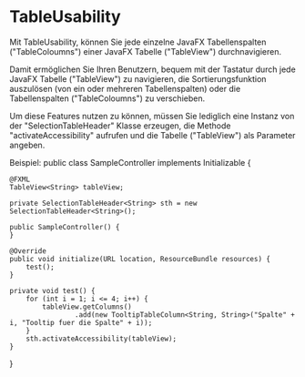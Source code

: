 # TableUsability
Mit TableUsability, können Sie jede einzelne JavaFX Tabellenspalten ("TableColoumns") einer JavaFX Tabelle ("TableView") durchnavigieren.

Damit ermöglichen Sie Ihren Benutzern, bequem mit der Tastatur durch jede JavaFX Tabelle ("TableView") zu navigieren, die Sortierungsfunktion auszulösen (von ein oder mehreren Tabellenspalten) oder die Tabellenspalten ("TableColoumns") zu verschieben.

Um diese Features nutzen zu können, müssen Sie lediglich eine Instanz von der "SelectionTableHeader" Klasse erzeugen, die Methode "activateAccessibility" aufrufen und die Tabelle ("TableView") als Parameter angeben.

Beispiel:
public class SampleController implements Initializable {

	@FXML
	TableView<String> tableView;

	private SelectionTableHeader<String> sth = new SelectionTableHeader<String>();

	public SampleController() {
	}

	@Override
	public void initialize(URL location, ResourceBundle resources) {
		test();
	}

	private void test() {
		for (int i = 1; i <= 4; i++) {
			tableView.getColumns()
					.add(new TooltipTableColumn<String, String>("Spalte" + i, "Tooltip fuer die Spalte" + i));
		}
		sth.activateAccessibility(tableView);
	}

}

